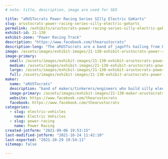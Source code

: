 ```yaml
---
# note: title, description, image are used for SEO

title: "aRUSTocrats Power Racing Series SIlly Electric GoKarts"
slug: arustocrats-power-racing-series-silly-electric-gokarts
permalink: /exhibits/arustocrats-power-racing-series-silly-electric-gokarts/
exhibit-id: 21-130
exhibit-zone: "Power Racing Track"
description: "https://www.facebook.com/thearustocrats"
description-long: "The aRUSTocrats are a band of jagoffs hailing from Pittsburgh, brought together without a true Hackerspace, but true heart N&#039;at for tinkering."
image: /assets/images/exhibit-images/21-130-exhibit-arustocrats-power-racing-series-silly-electric-gokarts-12065989-435774133279759-704828850021955115-n-large.jpg
image-primary: 
  small: /assets/images/exhibit-images/21-130-exhibit-arustocrats-power-racing-series-silly-electric-gokarts-12065989-435774133279759-704828850021955115-n-small.jpg
  medium: /assets/images/exhibit-images/21-130-exhibit-arustocrats-power-racing-series-silly-electric-gokarts-12065989-435774133279759-704828850021955115-n-medium.jpg
  large: /assets/images/exhibit-images/21-130-exhibit-arustocrats-power-racing-series-silly-electric-gokarts-12065989-435774133279759-704828850021955115-n-large.jpg
  full: /assets/images/exhibit-images/21-130-exhibit-arustocrats-power-racing-series-silly-electric-gokarts-12065989-435774133279759-704828850021955115-n-full.jpg
maker: 
  name: "aRUSTocrats"
  description: "band of makers/tinkerers/engineers who build silly electric gokarts for the Power Racing Series! We&#039;ve competed across the country from NYC>PIT>Detroit>Orlando! "
  image-primary: /assets/images/exhibit-images/21-130-maker-arustocrats-power-racing-series-silly-electric-gokarts-img-0723-medium.JPG
  website: https://www.facebook.com/thearustocrats
  facebook: https://www.facebook.com/thearustocrats
categories: 
  - slug: electric-vehicles
    name: Electric Vehicles
  - slug: power-racing
    name: Power Racing
created-jotform: "2021-09-06 19:53:15"
last-modified-jotform: "2021-10-24 11:42:10"
last-exported: "2021-10-29 19:54:11"
sitemap: false

---
```

